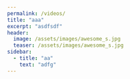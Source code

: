 ```yaml
---
permalink: /videos/
title: "aaa"
excerpt: "asdfsdf"
header:
  image: /assets/images/awesome_s.jpg
  teaser: /assets/images/awesome_s.jpg
sidebar:
  - title: "aa"
    text: "adfg"
---
```

